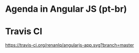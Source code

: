 # Agenda in Angular JS (pt-br)

# Travis CI
https://travis-ci.org/renanlq/angularjs-app.svg?branch=master